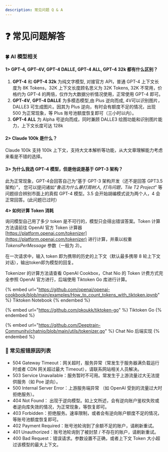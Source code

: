 ```yaml
---
description: 常见问题 Q & A
---
```


# ❓ 常见问题解答

### 🍀 AI 模型相关

#### 1> GPT-4, GPT-4V, GPT-4 DALLE, GPT-4 ALL, GPT-4 32k 都有什么区别？

1. **GPT-4** 和 **GPT-4 32k** 为纯文字模型, 对接官方 API，普通 GPT-4 上下文长度为 8K Tokens，32K 上下文长度顾名思义为 32K Tokens, 32K 不常用，价格约为 GPT-4 的两倍，仅作为大数据分析情况使用，正常使用 GPT-4 即可。
2. **GPT-4V**, **GPT-4 DALLE** 为多模态模型,由 Plus 逆向而成, 4V可以识别图片，DALLE3 可生成图片。因其为 Plus 逆向，有时会有额度不足的情况，出现 500 为正常现象，等 Plus 账号池额度恢复即可（三小时以内）。
3. **GPT-4 ALL** 为 Alpha 号逆向而成，同时兼顾 DALLE3 绘图功能和识别图片能力，上下文长度可达 128k

#### 2> Claude 100k 是什么？

Claude 100k 支持 100k 上下文，支持大文本解析等功能，从大文章理解能力考虑来看是不错的选择。

#### 3> 为什么我选 GPT-4 模型，但是他说是基于 GPT-3 架构？

此为正常现象，GPT-4会回答自己为“基于 GPT-3 架构开发（还不是回答 GPT3.5架构）”， 您可以提问诸如“_鲁迅为什么暴打周树人, 打鸟问题，Tile T2 Project_” 等问题综合辨别市面上的真假 GPT-4 模型。3.5 会开始胡编模式说为两个人，4 会正常回答。(此问题已过时）

**4> 如何计算 Token 消耗**

询问模型自己用了多少 token 是不可行的，模型只会得出错误答案。Token 计算方法请前往 OpenAI 官方 Token 计算器 [https://platform.openai.com/tokenizer](https://platform.openai.com/tokenizer) 进行计算，并乘以权重 _TokensPerMessage_ 参数（一般为 _3_）。

在一次请求中，输入 token 即为携带的历史的上下文（默认最多携带 8 轮上下文对话），输出token即为模型的回复。

Tokenizer 的计算方法请查看 OpenAI Cookbox，Chat Nio 的 Token 计费方式完全参照 OpenAI 官方进行，后端使用 Tiktoken Go 库进行计算。

{% embed url="https://github.com/openai/openai-cookbook/blob/main/examples/How_to_count_tokens_with_tiktoken.ipynb" %}
Tiktoken Notebook
{% endembed %}

{% embed url="https://github.com/pkoukk/tiktoken-go" %}
Tiktoken Go
{% endembed %}

{% embed url="https://github.com/Deeptrain-Community/chatnio/blob/main/utils/tokenizer.go" %}
Chat Nio 后端实现
{% endembed %}

### 🔨 常见报错原因列表

* 504 Gateway Timeout：网关超时，服务异常（常发生于服务器满负载运行时或者 CDN 网关超过最大 Timeout），请联系网站相关人员解决。
* 503 Service Unavailable：服务暂时不可用。常发生于上游流量过大无法提供服务（如 Poe 逆向）。
* 500 Internal Server Error：上游服务端异常 （如 OpenAI 受到的流量过大时拒绝服务）。
* 404 Not Found： 出现于逆向模型。如上文所述，会有逆向账户鉴权失败或者逆向库失效的情况，为正常现象，等恢复即可。
* 403 Forbidden：拒绝服务。速率限制，或者会有逆向账户额度不足的情况，等账号池额度恢复即可。
* 402 Payment Required：账号池轮询到了余额不足的账户，请刷新重试。
* 401 Unauthorized：账号池轮询到了被封禁 / 不存在的账户，请刷新重试。
* 400 Bad Request：错误请求。参数设置不正确，或者上下文 Token 大小超过该模型的最大上下文。

